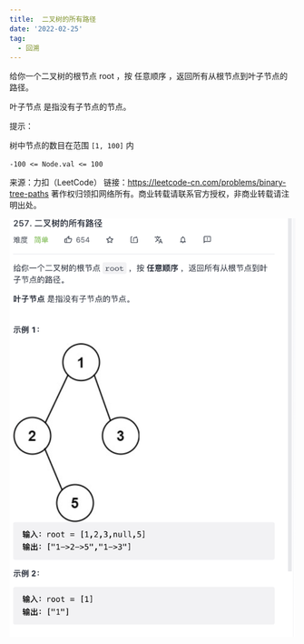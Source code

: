 ```yaml
---
title:  二叉树的所有路径
date: '2022-02-25'
tag:
  - 回溯
---
```

给你一个二叉树的根节点 root ，按 任意顺序 ，返回所有从根节点到叶子节点的路径。

叶子节点 是指没有子节点的节点。

提示：

树中节点的数目在范围 `[1, 100]` 内

`-100 <= Node.val <= 100`

来源：力扣（LeetCode）
链接：<https://leetcode-cn.com/problems/binary-tree-paths>
著作权归领扣网络所有。商业转载请联系官方授权，非商业转载请注明出处。

![alt](./image/example.jpg)
